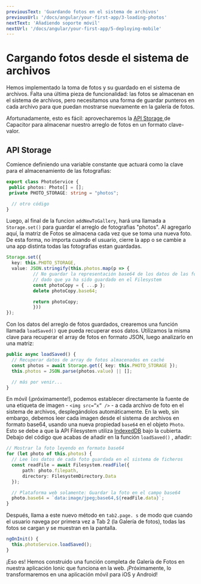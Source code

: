 ```yaml
---
previousText: 'Guardando fotos en el sistema de archivos'
previousUrl: '/docs/angular/your-first-app/3-loading-photos'
nextText: 'Añadiendo soporte móvil'
nextUrl: '/docs/angular/your-first-app/5-deploying-mobile'
---
```


# Cargando fotos desde el sistema de archivos

Hemos implementado la toma de fotos y su guardado en el sistema de archivos. Falta una última pieza de funcionalidad: las fotos se almacenan en el sistema de archivos, pero necesitamos una forma de guardar punteros en cada archivo para que puedan mostrarse nuevamente en la galería de fotos.

Afortunadamente, esto es fácil: aprovecharemos la [API Storage ](https://capacitor.ionicframework.com/docs/apis/storage) de Capacitor para almacenar nuestro arreglo de fotos en un formato clave-valor.

## API Storage

Comience definiendo una variable constante que actuará como la clave para el almacenamiento de las fotografias:

```typescript
export class PhotoService {
 public photos: Photo[] = [];
 private PHOTO_STORAGE: string = "photos";

  // otro código
}
```

Luego, al final de la funcion `addNewToGallery`, hará una llamada a `Storage.set()` para guardar el arreglo de fotografias "photos". Al agregarlo aquí, la matriz de Fotos se almacena cada vez que se toma una nueva foto. De esta forma, no importa cuando el usuario, cierre la app o se cambie a una app distinta todas las fotografias estan guardadas.

```typescript
Storage.set({
  key: this.PHOTO_STORAGE,
  value: JSON.stringify(this.photos.map(p => {
          // No guardar la representación base64 de los datos de las fotos, 
          // dado que ya ha sido guardado en el Filesystem
          const photoCopy = { ...p };
          delete photoCopy.base64;

          return photoCopy;
          }))
});
```

Con los datos del arreglo de fotos guardados, crearemos una función llamada `loadSaved()` que pueda recuperar esos datos. Utilizamos la misma clave para recuperar el array de fotos en formato JSON, luego analizarlo en una matriz:

```typescript
public async loadSaved() {
  // Recuperar datos de array de fotos almacenados en caché
  const photos = await Storage.get({ key: this.PHOTO_STORAGE });
  this.photos = JSON.parse(photos.value) || [];

  // más por venir...
}
```

En móvil (¡próximamente!), podemos establecer directamente la fuente de una etiqueta de imagen - `<img src=”x” />` - a cada archivo de foto en el sistema de archivos, desplegándolos automáticamente. En la web, sin embargo, debemos leer cada imagen desde el sistema de archivos en formato base64, usando una nueva propiedad `base64` en el objeto `Photo`. Esto se debe a que la API Filesystem utiliza [IndexedDB](https://developer.mozilla.org/en-US/docs/Web/API/IndexedDB_API) bajo la cubierta. Debajo del código que acabas de añadir en la función `loadSaved()` , añadir:

```typescript
// Mostrar la foto leyendo en formato base64
for (let photo of this.photos) {
  // Lee los datos de cada foto guardada en el sistema de ficheros
  const readFile = await Filesystem.readFile({
      path: photo.filepath,
      directory: FilesystemDirectory.Data
  });

  // Plataforma web solamente: Guardar la foto en el campo base64
  photo.base64 = `data:image/jpeg;base64,${readFile.data}`;
}
```

Después, llama a este nuevo método en `tab2.page. s` de modo que cuando el usuario navega por primera vez a Tab 2 (la Galería de fotos), todas las fotos se cargan y se muestran en la pantalla.

```typescript
ngOnInit() {
  this.photoService.loadSaved();
}
```

¡Eso es! Hemos construido una función completa de Galería de Fotos en nuestra aplicación Ionic que funciona en la web. ¡Próximamente, lo transformaremos en una aplicación móvil para iOS y Android!